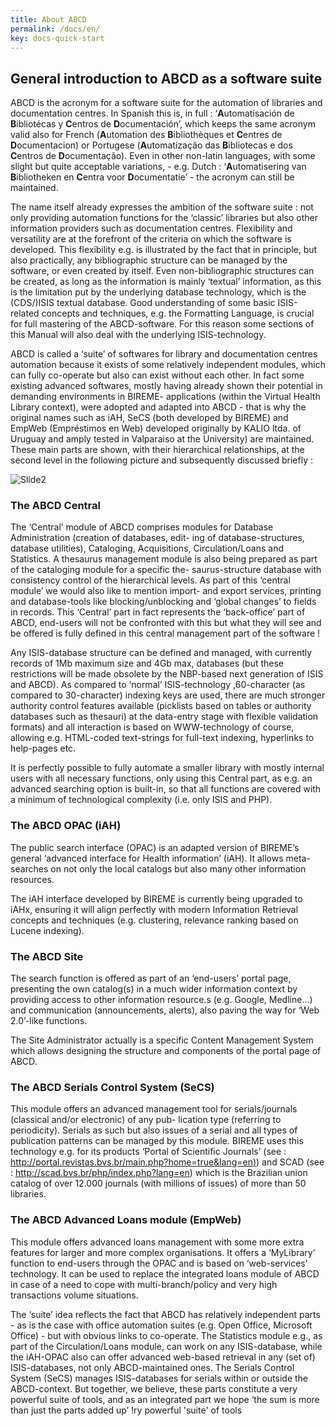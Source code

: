 ```yaml
---
title: About ABCD
permalink: /docs/en/
key: docs-quick-start
---
```



## General introduction to ABCD as a software suite

ABCD is the acronym for a software suite for the automation of libraries and documentation centres. In Spanish this is, in full : ‘**A**utomatisación de **B**ibliotécas y **C**entros de **D**ocumentación’, which keeps the same acronym valid also for French (**A**utomation des **B**ibliothèques et **C**entres de **D**ocumentacion) or Portugese (**A**utomatização das **B**ibliotecas e dos **C**entros de **D**ocumentação). Even in other non-latin languages, with some slight but quite acceptable variations, - e.g. Dutch : ‘**A**utomatisering van **B**ibliotheken en **C**entra voor **D**ocumentatie’ - the acronym can still be maintained.

The name itself already expresses the ambition of the software suite : not only providing automation functions for the ‘classic’ libraries but also other information providers such as documentation centres. Flexibility and versatility are at the forefront of the criteria on which the software is developed. This flexibility e.g. is illustrated by the fact that in principle, but also practically, any bibliographic structure can be managed by the software, or even created by itself. Even non-bibliographic structures can be created, as long as the information is mainly ‘textual’ information, as this is the limitation put by the underlying database technology, which is the (CDS/)ISIS textual database. Good understanding of some basic ISIS-related concepts and techniques, e.g. the Formatting Language, is crucial for full mastering of the ABCD-software. For this reason some sections of this Manual will also deal with the underlying ISIS-technology.

ABCD is called a ‘suite’ of softwares for library and documentation centres automation because it exists of some relatively independent modules, which can fully co-operate but also can exist without each other. In fact some existing advanced softwares, mostly having already shown their potential in demanding environments in BIREME- applications (within the Virtual Health Library context), were adopted and adapted into ABCD - that is why the original names such as iAH, SeCS (both developed by BIREME) and EmpWeb (Empréstimos en Web) developed originally by KALIO ltda. of Uruguay and amply tested in Valparaiso at the University) are maintained. These main parts are shown, with their hierarchical relationships, at the second level in the following picture and subsequently discussed briefly :

![Slide2](https://user-images.githubusercontent.com/20482054/137317883-75797ad3-47d5-43f0-b3b7-7c405f646236.JPG)

### The ABCD Central

The ‘Central’ module of ABCD comprises modules for Database Administration (creation of databases, edit- ing of database-structures, database utilities), Cataloging, Acquisitions, Circulation/Loans and Statistics. A thesaurus management module is also being prepared as part of the cataloging module for a specific the- saurus-structure database with consistency control of the hierarchical levels. As part of this ‘central module’ we would also like to mention import- and export services, printing and database-tools like blocking/unblocking and ‘global changes’ to fields in records. This ‘Central’ part in fact represents the ‘back-office’ part of ABCD, end-users will not be confronted with this but what they will see and be offered is fully defined in this central management part of the software !

Any ISIS-database structure can be defined and managed, with currently records of 1Mb maximum size and 4Gb max, databases (but these restrictions will be made obsolete by the NBP-based next generation of ISIS and ABCD). As compared to ‘normal’ ISIS-technology ,60-character (as compared to 30-character) indexing keys are used, there are much stronger authority control features available (picklists based on tables or authority databases such as thesauri) at the data-entry stage with flexible validation formats) and all interaction is based on WWW-technology of course, allowing e.g. HTML-coded text-strings for full-text indexing, hyperlinks to help-pages etc.

It is perfectly possible to fully automate a smaller library with mostly internal users with all necessary functions, only using this Central part, as e.g. an advanced searching option is built-in, so that all functions are covered with a minimum of technological complexity (i.e. only ISIS and PHP).

### The ABCD OPAC (iAH)

The public search interface (OPAC) is an adapted version of BIREME’s general ‘advanced interface for Health information’ (iAH). It allows meta-searches on not only the local catalogs but also many other information resources.

The iAH interface developed by BIREME is currently being upgraded to iAHx, ensuring it will align perfectly with modern Information Retrieval concepts and techniques (e.g. clustering, relevance ranking based on Lucene indexing).

### The ABCD Site

The search function is offered as part of an ‘end-users’ portal page, presenting the own catalog(s) in a much wider information context by providing access to other information resource.s (e.g. Google, Medline…) and communication (announcements, alerts), also paving the way for ‘Web 2.0’-like functions.

The Site Administrator actually is a specific Content Management System which allows designing the structure and components of the portal page of ABCD.

### The ABCD Serials Control System (SeCS)

This module offers an advanced management tool for serials/journals (classical and/or electronic) of any pub- lication type (referring to periodicity). Serials as such but also issues of a serial and all types of publication patterns can be managed by this module. BIREME uses this technology e.g. for its products ‘Portal of Scientific Journals’ (see :  [http://portal.revistas.bvs.br/main.php?home=true&lang=en)](http://portal.revistas.bvs.br/main.php?home=true&lang=en)) and SCAD (see : http://scad.bvs.br/php/index.php?lang=en) which is the Brazilian union catalog of over 12.000 journals (with millions of issues) of more than 50 libraries.

### The ABCD Advanced Loans module (EmpWeb)

This module offers advanced loans management with some more extra features for larger and more complex organisations. It offers a ‘MyLibrary’ function to end-users through the OPAC and is based on ‘web-services’ technology. It can be used to replace the integrated loans module of ABCD in case of a need to cope with multi-branch/policy and very high transactions volume situations.

The ‘suite’ idea reflects the fact that ABCD has relatively independent parts - as is the case with office automation suites (e.g. Open Office, Microsoft Office) - but with obvious links to co-operate. The Statistics module e.g., as part of the Circulation/Loans module, can work on any ISIS-database, while the iAH-OPAC also can offer advanced web-based retrieval in any (set of) ISIS-databases, not only ABCD-maintained ones. The Serials Control System (SeCS) manages ISIS-databases for serials within or outside the ABCD-context. But together, we believe, these parts constitute a very powerful suite of tools, and as an integrated part we hope ‘the sum is more than just the parts added up’ !ry powerful 'suite' of tools 